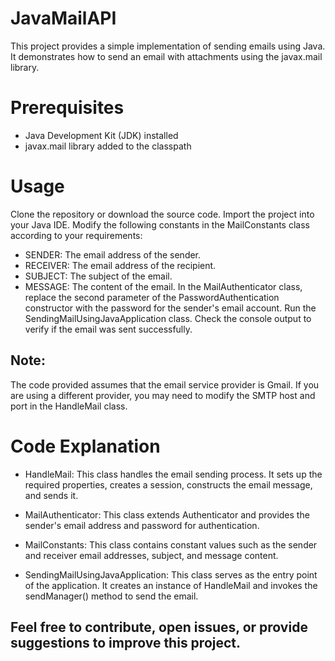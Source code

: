 # JavaMailAPI
This project provides a simple implementation of sending emails using Java. It demonstrates how to send an email with attachments using the javax.mail library.

# Prerequisites
  * Java Development Kit (JDK) installed
  * javax.mail library added to the classpath

# Usage
  Clone the repository or download the source code.
  Import the project into your Java IDE.
  Modify the following constants in the MailConstants class according to your requirements:
  * SENDER: The email address of the sender.
  * RECEIVER: The email address of the recipient.
  * SUBJECT: The subject of the email.
  * MESSAGE: The content of the email.
  In the MailAuthenticator class, replace the second parameter of the PasswordAuthentication constructor with the password for the sender's email account.
  Run the SendingMailUsingJavaApplication class.
  Check the console output to verify if the email was sent successfully.

## Note: 
The code provided assumes that the email service provider is Gmail. If you are using a different provider, you may need to modify the SMTP host and port in the HandleMail class.

# Code Explanation
 * HandleMail: This class handles the email sending process. It sets up the required properties, creates a session, constructs the email message, and sends it.
  
 * MailAuthenticator: This class extends Authenticator and provides the sender's email address and password for authentication.
  
 * MailConstants: This class contains constant values such as the sender and receiver email addresses, subject, and message content.

 * SendingMailUsingJavaApplication: This class serves as the entry point of the application. It creates an instance of HandleMail and invokes the sendManager() 
  method to send the email.



## Feel free to contribute, open issues, or provide suggestions to improve this project.
